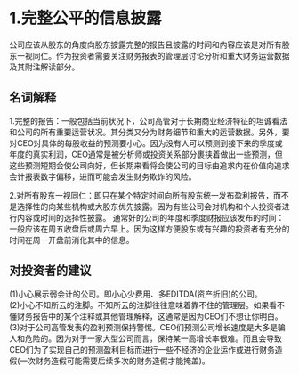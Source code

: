 # 1.完整公平的信息披露
公司应该从股东的角度向股东披露完整的报告且披露的时间和内容应该是对所有股东一视同仁。作为投资者需要关注财务报表的管理层讨论分析和重大财务运营数据及其附注解读部分。

## 名词解释
1.完整的报告：一般包括当前状况下，公司高管对于长期商业经济特征的坦诚看法和公司的所有重要运营状况。其分类又分为财务细节和重大的运营数据。另外，要对CEO对具体的每股收益的预测要小心。因为没有人可以预测到接下来的季度或年度的真实利润，CEO通常是被分析师或投资关系部分裹挟着做出一些预测，但这些预测短期会使公司向好，但长期来看将会使公司的目标由追求内在价值向追求会计报表数字偏移，进而可能会发生财务欺诈的风险。

2.对所有股东一视同仁：即只在某个特定时间向所有股东统一发布盈利报告，而不是选择性的向某些机构或大股东优先披露。因为有些公司会对机构和个人投资者进行内容或时间的选择性披露。
   通常好的公司的年度和季度财报应该发布的时间：一般应该在周五收盘后或周六早上。因为这样方便股东或有兴趣的投资者有充分的时间在周一开盘前消化其中的信息。    
## 对投资者的建议
(1)小心展示弱会计的公司。即小心少费用、多EDITDA(资产折旧)的公司。     
(2)小心不知所云的注脚。不知所云的注脚往往意味着靠不住的管理层。如果看不懂财务报告中的某个注释或其他管理解释，这通常是因为CEO们不想让你明白。      
(3)对于公司高管发表的盈利预测保持警惕。CEO们预测公司增长速度是大多是骗人和危险的。因为对于一家大型公司而言，保持某一高增长率很难。而且会导致CEO们为了实现自己的预测盈利目标而进行一些不经济的企业运作或进行财务造假(一次财务造假可能需要后续多次的财务造假才能掩盖)。   


